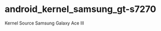 android_kernel_samsung_gt-s7270
===============================

Kernel Source Samsung Galaxy Ace III
